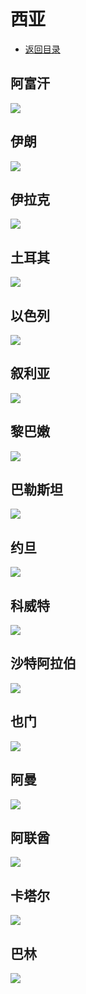 # 西亚
+ [返回目录](../README.md)
## 阿富汗
![](阿富汗.jfif)
## 伊朗
![](伊朗.jfif)
## 伊拉克
![](伊拉克.jfif)
## 土耳其
![](土耳其.jfif)
## 以色列
![](以色列.jfif)
## 叙利亚
![](叙利亚.jfif)
## 黎巴嫩
![](黎巴嫩.jfif)
## 巴勒斯坦
![](巴勒斯坦.jfif)
## 约旦
![](约旦.jfif)
## 科威特
![](科威特.jfif)
## 沙特阿拉伯
![](沙特阿拉伯.jfif)
## 也门
![](也门.jfif)
## 阿曼
![](阿曼.jfif)
## 阿联酋
![](阿联酋.jfif)
## 卡塔尔
![](卡塔尔.jfif)
## 巴林
![](巴林.jfif)